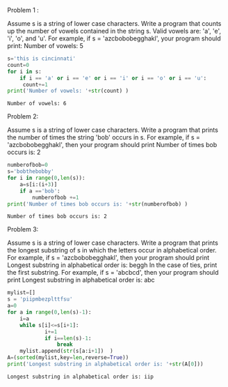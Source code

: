 
Problem 1 :

Assume s is a string of lower case characters. Write a program that counts up the number of vowels contained in the string s. Valid vowels are: 'a', 'e', 'i', 'o', and 'u'. For example, if s = 'azcbobobegghakl', your program should print: Number of vowels: 5


```python
s='this is cincinnati'
count=0
for i in s:
    if i == 'a' or i == 'e' or i == 'i' or i == 'o' or i == 'u': 
     count+=1
print('Number of vowels: '+str(count) )   
```

    Number of vowels: 6
    

Problem 2:

Assume s is a string of lower case characters.
Write a program that prints the number of times the string 'bob' occurs in s. For example, if s = 'azcbobobegghakl', then your program should print Number of times bob occurs is: 2


```python
numberofbob=0
s='bobthebobby'
for i in range(0,len(s)):
    a=s[i:(i+3)]
    if a =='bob':
        numberofbob +=1
print('Number of times bob occurs is: '+str(numberofbob) ) 
```

    Number of times bob occurs is: 2
    
Problem 3:

Assume s is a string of lower case characters. Write a program that prints the longest substring of s in which the letters occur in alphabetical order. For example, if s = 'azcbobobegghakl', then your program should print
Longest substring in alphabetical order is: beggh
In the case of ties, print the first substring. For example, if s = 'abcbcd', then your program should print Longest substring in alphabetical order is: abc


```python
mylist=[]
s = 'piipmbezplttfsu'
a=0
for a in range(0,len(s)-1):
    i=a
    while s[i]<=s[i+1]:
            i+=1 
            if i==len(s)-1:
                break
    mylist.append(str(s[a:i+1])  ) 
A=(sorted(mylist,key=len,reverse=True))
print('Longest substring in alphabetical order is: '+str(A[0]))
```

    Longest substring in alphabetical order is: iip
    
